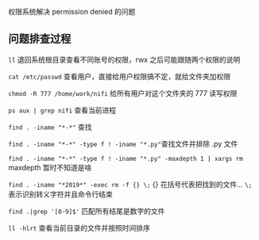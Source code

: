 权限系统解决 permission denied 的问题


## 问题排查过程

```ll``` 退回系统根目录查看不同账号的权限，rwx 之后可能跟随两个权限的说明

```cat /etc/passwd``` 查看用户，直接给用户权限搞不定，就给文件夹加权限

```chmod -R 777 /home/work/nifi``` 给所有用户对这个文件夹的 777 读写权限

```ps aux | grep nifi``` 查看当前进程

```find . -iname "*-*"``` 查找

```find . -iname "*-*" -type f ! -iname "*.py"```查找文件并排除 .py 文件 

```find . -iname "*-*" -type f ! -iname "*.py" -maxdepth 1 | xargs rm``` maxdepth 暂时不知道是啥

```find . -iname "*2019*" -exec rm -f {} \;``` {} 花括号代表把找到的文件... ```\;```表示识别转义字符并且命令行结束

```find .|grep '[0-9]$'``` 匹配所有结尾是数字的文件

```ll -hlrt``` 查看当前目录的文件并按照时间排序


